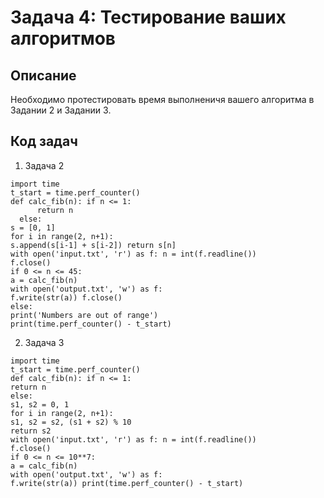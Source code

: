 # Задача 4: Тестирование ваших алгоритмов

## Описание
Необходимо протестировать время выполненичя вашего алгоритма в Задании 2 и Задании 3.

## Код задач
1. Задача 2
```
import time
t_start = time.perf_counter()
def calc_fib(n): if n <= 1:
      return n
  else:
s = [0, 1]
for i in range(2, n+1):
s.append(s[i-1] + s[i-2]) return s[n]
with open('input.txt', 'r') as f: n = int(f.readline())
f.close()
if 0 <= n <= 45:
a = calc_fib(n)
with open('output.txt', 'w') as f:
f.write(str(a)) f.close()
else:
print('Numbers are out of range')
print(time.perf_counter() - t_start)
```
2. Задача 3
```
import time
t_start = time.perf_counter()
def calc_fib(n): if n <= 1:
return n
else:
s1, s2 = 0, 1
for i in range(2, n+1):
s1, s2 = s2, (s1 + s2) % 10
return s2
with open('input.txt', 'r') as f: n = int(f.readline())
f.close()
if 0 <= n <= 10**7:
a = calc_fib(n)
with open('output.txt', 'w') as f:
f.write(str(a)) print(time.perf_counter() - t_start)
```
